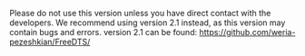 Please do not use this version unless you have direct contact with the developers. We recommend using version 2.1 instead, as this version may contain bugs and errors.
version 2.1 can be found: https://github.com/weria-pezeshkian/FreeDTS/

